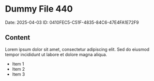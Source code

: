 # Dummy File 440

Date: 2025-04-03
ID: 0410FEC5-C51F-4835-84C6-47E4FA1E72F9

## Content

Lorem ipsum dolor sit amet, consectetur adipiscing elit.
Sed do eiusmod tempor incididunt ut labore et dolore magna aliqua.

* Item 1
* Item 2
* Item 3
